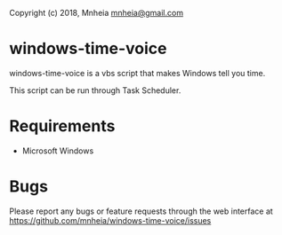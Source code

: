 Copyright (c) 2018, Mnheia <mnheia@gmail.com>

# windows-time-voice
windows-time-voice is a vbs script that makes Windows tell you time.

This script can be run through Task Scheduler.

# Requirements
- Microsoft Windows

# Bugs
Please report any bugs or feature requests through the web interface at https://github.com/mnheia/windows-time-voice/issues
